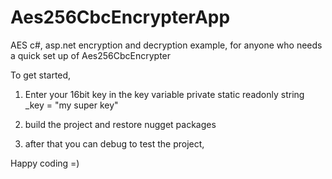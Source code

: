 # Aes256CbcEncrypterApp
AES c#, asp.net  encryption and decryption example, for anyone who needs a quick set up of Aes256CbcEncrypter

To get started, 

1. Enter your 16bit key in the key variable
private static readonly string _key = "my super key"

2. build the project and restore nugget packages

3. after that you can debug to test the project,

Happy coding =)
